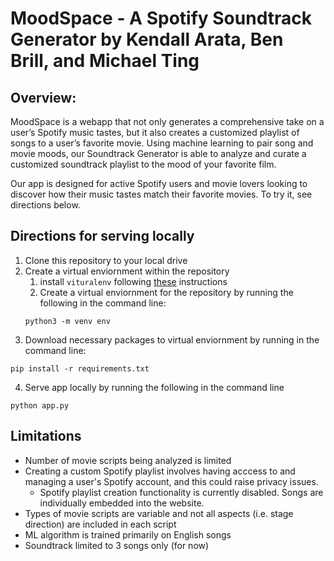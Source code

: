 # MoodSpace - A Spotify Soundtrack Generator by Kendall Arata, Ben Brill, and Michael Ting

## Overview:

MoodSpace is a webapp that not only generates a comprehensive take on a user’s Spotify music tastes, but it also creates a customized playlist of songs to a user’s favorite movie. Using machine learning to pair song and movie moods, our Soundtrack Generator is able to analyze and curate a customized soundtrack playlist to the mood of your favorite film. 

Our app is designed for active Spotify users and movie lovers looking to discover how their music tastes match their favorite movies. To try it, see directions below.

## Directions for serving locally

1. Clone this repository to your local drive
2. Create a virtual enviornment within the repository
    1. install `vituralenv` following [these](https://packaging.python.org/guides/installing-using-pip-and-virtual-environments/) instructions
    2. Create a virtual enviornment for the repository by running the following in the command line:
    ```
    python3 -m venv env
    ```
3. Download necessary packages to virtual enviornment by running in the command line:
```
pip install -r requirements.txt
```
4. Serve app locally by running the following in the command line
```
python app.py
```

## Limitations

- Number of movie scripts being analyzed is limited
- Creating a custom Spotify playlist involves having acccess to and managing a user's Spotify account, and this could raise privacy issues.
    - Spotify playlist creation functionality is currently disabled. Songs are individually embedded into the website.
- Types of movie scripts are variable and not all aspects (i.e. stage direction) are included in each script
- ML algorithm is trained primarily on English songs
- Soundtrack limited to 3 songs only (for now)
